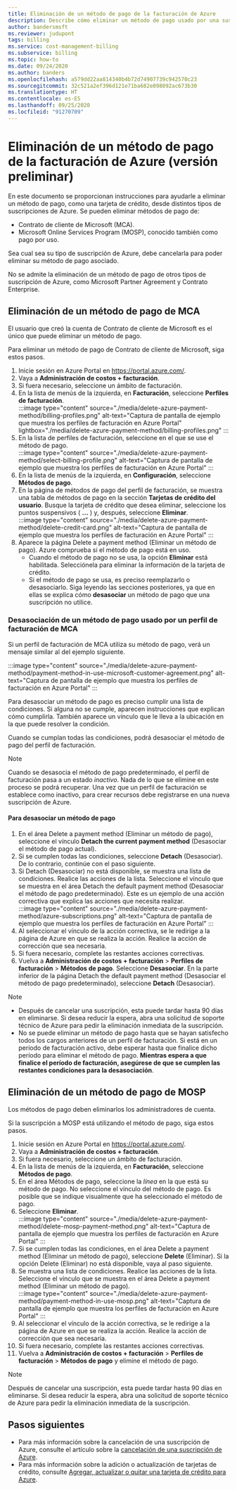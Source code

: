 ```yaml
---
title: Eliminación de un método de pago de la facturación de Azure
description: Describe cómo eliminar un método de pago usado por una suscripción de Azure.
author: bandersmsft
ms.reviewer: judupont
tags: billing
ms.service: cost-management-billing
ms.subservice: billing
ms.topic: how-to
ms.date: 09/24/2020
ms.author: banders
ms.openlocfilehash: a579dd22aa814340b4b72d74907739c942570c23
ms.sourcegitcommit: 32c521a2ef396d121e71ba682e098092ac673b30
ms.translationtype: HT
ms.contentlocale: es-ES
ms.lasthandoff: 09/25/2020
ms.locfileid: "91270709"
---
```

# <a name="delete-an-azure-billing-payment-method-preview"></a>Eliminación de un método de pago de la facturación de Azure (versión preliminar)

En este documento se proporcionan instrucciones para ayudarle a eliminar un método de pago, como una tarjeta de crédito, desde distintos tipos de suscripciones de Azure. Se pueden eliminar métodos de pago de:

- Contrato de cliente de Microsoft (MCA).
- Microsoft Online Services Program (MOSP), conocido también como pago por uso.

Sea cual sea su tipo de suscripción de Azure, debe cancelarla para poder eliminar su método de pago asociado.

No se admite la eliminación de un método de pago de otros tipos de suscripción de Azure, como Microsoft Partner Agreement y Contrato Enterprise.

## <a name="delete-an-mca-payment-method"></a>Eliminación de un método de pago de MCA

El usuario que creó la cuenta de Contrato de cliente de Microsoft es el único que puede eliminar un método de pago.

Para eliminar un método de pago de Contrato de cliente de Microsoft, siga estos pasos.

1. Inicie sesión en Azure Portal en https://portal.azure.com/.
1. Vaya a **Administración de costos + facturación**.
1. Si fuera necesario, seleccione un ámbito de facturación.
1. En la lista de menús de la izquierda, en **Facturación**, seleccione **Perfiles de facturación**.  
    :::image type="content" source="./media/delete-azure-payment-method/billing-profiles.png" alt-text="Captura de pantalla de ejemplo que muestra los perfiles de facturación en Azure Portal" lightbox="./media/delete-azure-payment-method/billing-profiles.png" :::
1. En la lista de perfiles de facturación, seleccione en el que se use el método de pago.  
    :::image type="content" source="./media/delete-azure-payment-method/select-billing-profile.png" alt-text="Captura de pantalla de ejemplo que muestra los perfiles de facturación en Azure Portal" :::
1. En la lista de menús de la izquierda, en **Configuración**, seleccione **Métodos de pago**.
1. En la página de métodos de pago del perfil de facturación, se muestra una tabla de métodos de pago en la sección **Tarjetas de crédito del usuario**. Busque la tarjeta de crédito que desea eliminar, seleccione los puntos suspensivos ( **...** ) y, después, seleccione **Eliminar**.  
    :::image type="content" source="./media/delete-azure-payment-method/delete-credit-card.png" alt-text="Captura de pantalla de ejemplo que muestra los perfiles de facturación en Azure Portal" :::
1. Aparece la página Delete a payment method (Eliminar un método de pago). Azure comprueba si el método de pago está en uso.
    - Cuando el método de pago no se usa, la opción **Eliminar** está habilitada. Selecciónela para eliminar la información de la tarjeta de crédito.
    - Si el método de pago se usa, es preciso reemplazarlo o desasociarlo. Siga leyendo las secciones posteriores, ya que en ellas se explica cómo **desasociar** un método de pago que una suscripción no utilice.

### <a name="detach-payment-method-used-by-an-mca-billing-profile"></a>Desasociación de un método de pago usado por un perfil de facturación de MCA

Si un perfil de facturación de MCA utiliza su método de pago, verá un mensaje similar al del ejemplo siguiente.

:::image type="content" source="./media/delete-azure-payment-method/payment-method-in-use-microsoft-customer-agreement.png" alt-text="Captura de pantalla de ejemplo que muestra los perfiles de facturación en Azure Portal" :::

Para desasociar un método de pago es preciso cumplir una lista de condiciones. Si alguna no se cumple, aparecen instrucciones que explican cómo cumplirla. También aparece un vínculo que le lleva a la ubicación en la que puede resolver la condición.

Cuando se cumplan todas las condiciones, podrá desasociar el método de pago del perfil de facturación.

> [!NOTE]
> Cuando se desasocia el método de pago predeterminado, el perfil de facturación pasa a un estado _inactivo_. Nada de lo que se elimine en este proceso se podrá recuperar. Una vez que un perfil de facturación se establece como inactivo, para crear recursos debe registrarse en una nueva suscripción de Azure.

#### <a name="to-detach-a-payment-method"></a>Para desasociar un método de pago

1. En el área Delete a payment method (Eliminar un método de pago), seleccione el vínculo **Detach the current payment method** (Desasociar el método de pago actual).
1. Si se cumplen todas las condiciones, seleccione **Detach** (Desasociar). De lo contrario, continúe con el paso siguiente.
1. Si Detach (Desasociar) no está disponible, se muestra una lista de condiciones. Realice las acciones de la lista. Seleccione el vínculo que se muestra en el área Detach the default payment method (Desasociar el método de pago predeterminado). Este es un ejemplo de una acción correctiva que explica las acciones que necesita realizar.  
    :::image type="content" source="./media/delete-azure-payment-method/azure-subscriptions.png" alt-text="Captura de pantalla de ejemplo que muestra los perfiles de facturación en Azure Portal" :::
1. Al seleccionar el vínculo de la acción correctiva, se le redirige a la página de Azure en que se realiza la acción. Realice la acción de corrección que sea necesaria.
1. Si fuera necesario, complete las restantes acciones correctivas.
1. Vuelva a **Administración de costos + facturación** > **Perfiles de facturación** > **Métodos de pago**. Seleccione **Desasociar**. En la parte inferior de la página Detach the default payment method (Desasociar el método de pago predeterminado), seleccione **Detach** (Desasociar).

> [!NOTE]
> - Después de cancelar una suscripción, esta puede tardar hasta 90 días en eliminarse. Si desea reducir la espera, abra una solicitud de soporte técnico de Azure para pedir la eliminación inmediata de la suscripción.
> - No se puede eliminar un método de pago hasta que se hayan satisfecho todos los cargos anteriores de un perfil de facturación. Si está en un período de facturación activo, debe esperar hasta que finalice dicho período para eliminar el método de pago. **Mientras espera a que finalice el período de facturación, asegúrese de que se cumplen las restantes condiciones para la desasociación**.

## <a name="delete-a-mosp-payment-method"></a>Eliminación de un método de pago de MOSP

Los métodos de pago deben eliminarlos los administradores de cuenta.

Si la suscripción a MOSP está utilizando el método de pago, siga estos pasos.

1. Inicie sesión en Azure Portal en https://portal.azure.com/.
1. Vaya a **Administración de costos + facturación**.
1. Si fuera necesario, seleccione un ámbito de facturación.
1. En la lista de menús de la izquierda, en **Facturación**, seleccione **Métodos de pago**.
1. En el área Métodos de pago, seleccione la _línea_ en la que está su método de pago. No seleccione el vínculo del método de pago. Es posible que se indique visualmente que ha seleccionado el método de pago.
1. Seleccione **Eliminar**.  
    :::image type="content" source="./media/delete-azure-payment-method/delete-mosp-payment-method.png" alt-text="Captura de pantalla de ejemplo que muestra los perfiles de facturación en Azure Portal" :::
1. Si se cumplen todas las condiciones, en el área Delete a payment method (Eliminar un método de pago), seleccione **Delete** (Eliminar). Si la opción Delete (Eliminar) no está disponible, vaya al paso siguiente.
1. Se muestra una lista de condiciones. Realice las acciones de la lista. Seleccione el vínculo que se muestra en el área Delete a payment method (Eliminar un método de pago).  
    :::image type="content" source="./media/delete-azure-payment-method/payment-method-in-use-mosp.png" alt-text="Captura de pantalla de ejemplo que muestra los perfiles de facturación en Azure Portal" :::
1. Al seleccionar el vínculo de la acción correctiva, se le redirige a la página de Azure en que se realiza la acción. Realice la acción de corrección que sea necesaria.
1. Si fuera necesario, complete las restantes acciones correctivas.
1. Vuelva a **Administración de costos + facturación** > **Perfiles de facturación** > **Métodos de pago** y elimine el método de pago.

> [!NOTE]
> Después de cancelar una suscripción, esta puede tardar hasta 90 días en eliminarse. Si desea reducir la espera, abra una solicitud de soporte técnico de Azure para pedir la eliminación inmediata de la suscripción.

## <a name="next-steps"></a>Pasos siguientes

- Para más información sobre la cancelación de una suscripción de Azure, consulte el artículo sobre la [cancelación de una suscripción de Azure](cancel-azure-subscription.md).
- Para más información sobre la adición o actualización de tarjetas de crédito, consulte [Agregar, actualizar o quitar una tarjeta de crédito para Azure](change-credit-card.md).